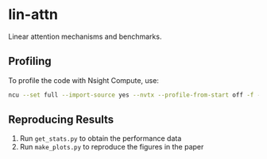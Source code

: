 # lin-attn

Linear attention mechanisms and benchmarks.

## Profiling

To profile the code with Nsight Compute, use:

```bash
ncu --set full --import-source yes --nvtx --profile-from-start off -f -o out python ncu.py
```

## Reproducing Results

1. Run `get_stats.py` to obtain the performance data
2. Run `make_plots.py` to reproduce the figures in the paper
